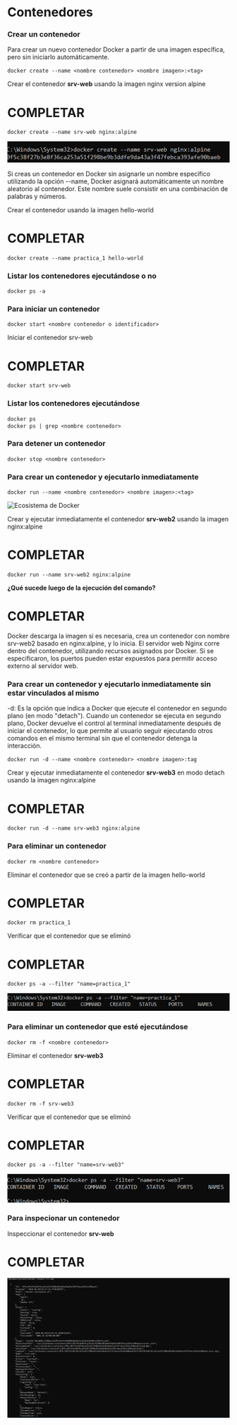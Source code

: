 # Contenedores

### Crear un contenedor
Para crear un nuevo contenedor Docker a partir de una imagen específica, pero sin iniciarlo automáticamente. 

```
docker create --name <nombre contenedor> <nombre imagen>:<tag>
```
Crear el contenedor  **srv-web** usando la imagen nginx version alpine
# COMPLETAR

```
docker create --name srv-web nginx:alpine
```

![Imagen y contenedores](imagenes/docker_create.PNG)

Si creas un contenedor en Docker sin asignarle un nombre específico utilizando la opción --name, Docker asignará automáticamente un nombre aleatorio al contenedor. Este nombre suele consistir en una combinación de palabras y números.  

Crear el contenedor usando la imagen hello-world
# COMPLETAR

```
docker create --name practica_1 hello-world
```

### Listar los contenedores ejecutándose o no

```
docker ps -a
```

### Para iniciar un contenedor

```
docker start <nombre contenedor o identificador>
```
Iniciar el contenedor srv-web 
# COMPLETAR

```
docker start srv-web
```

### Listar los contenedores ejecutándose
```
docker ps 
docker ps | grep <nombre contenedor>
```

### Para detener un contenedor

```
docker stop <nombre contenedor>
```

### Para crear un contenedor y ejecutarlo inmediatamente

```
docker run --name <nombre contenedor> <nombre imagen>:<tag>
```
![Ecosistema de Docker](imagenes/dockerRun.PNG)

Crear y ejecutar inmediatamente el contenedor **srv-web2** usando la imagen nginx:alpine
# COMPLETAR

```
docker run --name srv-web2 nginx:alpine
```

**¿Qué sucede luego de la ejecución del comando?**
# COMPLETAR  
Docker descarga la imagen si es necesaria, crea un contenedor con nombre srv-web2 basado en nginx:alpine, y lo inicia. El servidor web Nginx corre dentro del contenedor, utilizando recursos asignados por Docker. Si se especificaron, los puertos pueden estar expuestos para permitir acceso externo al servidor web.


### Para crear un contenedor y ejecutarlo inmediatamente sin estar vinculados al mismo
-d: Es la opción que indica a Docker que ejecute el contenedor en segundo plano (en modo "detach").
Cuando un contenedor se ejecuta en segundo plano, Docker devuelve el control al terminal inmediatamente después de iniciar el contenedor, lo que permite al usuario seguir ejecutando otros comandos en el mismo terminal sin que el contenedor detenga la interacción.

```
docker run -d --name <nombre contenedor> <nombre imagen>:tag
```
Crear y ejecutar inmediatamente el contenedor **srv-web3** en modo detach usando la imagen nginx:alpine
# COMPLETAR

```
docker run -d --name srv-web3 nginx:alpine
```

### Para eliminar un contenedor

```
docker rm <nombre contenedor>
```
Eliminar el contenedor que se creó a partir de la imagen hello-world 
# COMPLETAR

```
docker rm practica_1
```

Verificar que el contenedor que se eliminó
# COMPLETAR

```
docker ps -a --filter "name=practica_1"
```

![Imagen y contenedores](imagenes/docker_find.PNG)

### Para eliminar un contenedor que esté ejecutándose

```
docker rm -f <nombre contenedor>
```
Eliminar el contenedor **srv-web3** 
# COMPLETAR

```
docker rm -f srv-web3
```

Verificar que el contenedor que se eliminó
# COMPLETAR

```
docker ps -a --filter "name=srv-web3"
```

![Imagen y contenedores](imagenes/docker_delete2.PNG)


### Para inspecionar un contenedor 

Inspeccionar el contenedor **srv-web** 
# COMPLETAR

![Imagen y contenedores](imagenes/docker_inspect_3.PNG)

